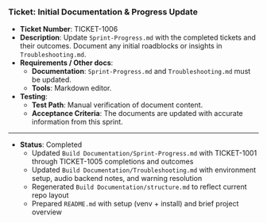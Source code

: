 ### Ticket: Initial Documentation & Progress Update

- **Ticket Number**: TICKET-1006
- **Description**: Update `Sprint-Progress.md` with the completed tickets and their outcomes. Document any initial roadblocks or insights in `Troubleshooting.md`.
- **Requirements / Other docs**:
  - **Documentation**: `Sprint-Progress.md` and `Troubleshooting.md` must be updated.
  - **Tools**: Markdown editor.
- **Testing**:
  - **Test Path**: Manual verification of document content.
  - **Acceptance Criteria**: The documents are updated with accurate information from this sprint. 

---

- **Status**: Completed
  - Updated `Build Documentation/Sprint-Progress.md` with TICKET-1001 through TICKET-1005 completions and outcomes
  - Updated `Build Documentation/Troubleshooting.md` with environment setup, audio backend notes, and warning resolution
  - Regenerated `Build Documentation/structure.md` to reflect current repo layout
  - Prepared `README.md` with setup (venv + install) and brief project overview 